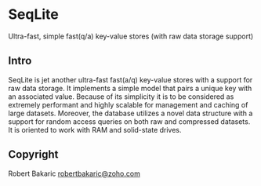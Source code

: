 # SeqLite
Ultra-fast, simple fast(q/a) key-value stores (with raw data storage support)

## Intro
SeqLite is jet another ultra-fast  fast(a/q)  key-value stores with a support for raw data storage. It  implements a simple model that pairs a unique key with an associated value. Because of its simplicity it is to be considered as extremely performant and highly scalable for management and caching of large datasets. Moreover, the database utilizes a novel data structure with a support for random access queries on both raw and compressed datasets. It is oriented to work with RAM and solid-state drives.

## Copyright

Robert Bakaric <robertbakaric@zoho.com>
